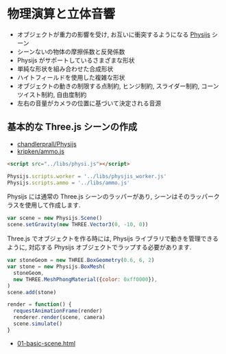 # 物理演算と立体音響

- オブジェクトが重力の影響を受け, お互いに衝突するようになる [Physijs](http://chandlerprall.github.io/Physijs/) シーン
- シーンないの物体の摩擦係数と反発係数
- Physijs がサポートしているさまざまな形状
- 単純な形状を組み合わせた合成形状
- ハイトフィールドを使用した複雑な形状
- オブジェクトの動きの制限する点制約, ヒンジ制約, スライダー制約, コーンツイスト制約, 自由度制約
- 左右の音量がカメラの位置に基づいて決定される音源

## 基本的な Three.js シーンの作成
- [chandlerprall/Physijs](https://github.com/chandlerprall/Physijs)
- [kripken/ammo.js](https://github.com/kripken/ammo.js/)

```html
<script src="../libs/physi.js"></script>
```

```js
Physijs.scripts.worker = '../libs/physjis_worker.js'
Physijs.scripts.ammo = '../libs/ammo.js'
```

Physijs には通常の Three.js シーンのラッパーがあり, シーンはそのラッパークラスを使用して作成します.
```js
var scene = new Physijs.Scene()
scene.setGravity(new THREE.Vector3(0, -10, 0))
```

Three.js でオブジェクトを作る時には, Physijs ライブラリで動きを管理できるように,
対応する Physijs オブジェクトでラップする必要があります.
```js
var stoneGeom = new THREE.BoxGeometry(0.6, 6, 2)
var stone = new Physijs.BoxMesh(
  stoneGeom,
  new THREE.MeshPhongMaterial({color: 0xff0000}),
)
scene.add(stone)
```

```js
render = function() {
  requestAnimationFrame(render)
  renderer.render(scene, camera)
  scene.simulate()
}
```

- [01-basic-scene.html](https://codepen.io/kesuiket/pen/WOpEVp)
